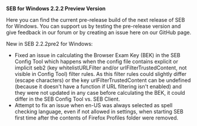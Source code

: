 **SEB for Windows 2.2.2 Preview Version**

Here you can find the current pre-release build of the next release of SEB for Windows. You can support us by testing the pre-release version and give feedback in our forum or by creating an issue here on our GitHub page.

New in SEB 2.2.2pre2 for Windows:

- Fixed an issue in calculating the Browser Exam Key (BEK) in the SEB Config Tool which happens when the config file contains explicit or implicit seb2 (key whitelistURLFilter and/or urlFilterTrustedContent, not visible in Config Tool) filter rules. As this filter rules could slightly differ (escape characters) or the key urlFilterTrustedContent can be undefined (because it doesn't have a function if URL filtering isn't enabled) and they were not updated in any case before calculating the BEK, it could differ in the SEB Config Tool vs. SEB Client.
- Attempt to fix an issue when en-US was always selected as spell checking language, even if not allowed in settings, when starting SEB first time after the contents of Firefox Profiles folder were removed.